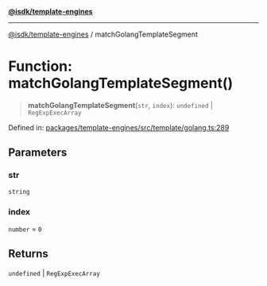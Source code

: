 [**@isdk/template-engines**](../README.md)

***

[@isdk/template-engines](../globals.md) / matchGolangTemplateSegment

# Function: matchGolangTemplateSegment()

> **matchGolangTemplateSegment**(`str`, `index`): `undefined` \| `RegExpExecArray`

Defined in: [packages/template-engines/src/template/golang.ts:289](https://github.com/isdk/template-engines.js/blob/24b1ccbec627480811c0e55e7b0aa8bfa87438e3/src/template/golang.ts#L289)

## Parameters

### str

`string`

### index

`number` = `0`

## Returns

`undefined` \| `RegExpExecArray`
